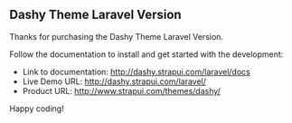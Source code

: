 ## Dashy Theme Laravel Version

Thanks for purchasing the Dashy Theme Laravel Version.

Follow the documentation to install and get started with the development:

  - Link to documentation: http://dashy.strapui.com/laravel/docs
  - Live Demo URL: http://dashy.strapui.com/laravel/
  - Product URL: http://www.strapui.com/themes/dashy/

Happy coding!
